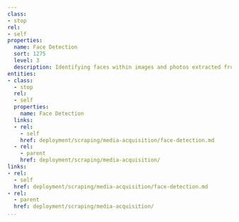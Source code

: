 ```yaml
---
class:
- stop
rel:
- self
properties:
  name: Face Detection
  sort: 1275
  level: 3
  description: Identifying faces within images and photos extracted from URLs.
entities:
- class:
  - stop
  rel:
  - self
  properties:
    name: Face Detection
  links:
  - rel:
    - self
    href: deployment/scraping/media-acquisition/face-detection.md
  - rel:
    - parent
    href: deployment/scraping/media-acquisition/
links:
- rel:
  - self
  href: deployment/scraping/media-acquisition/face-detection.md
- rel:
  - parent
  href: deployment/scraping/media-acquisition/
...
```

